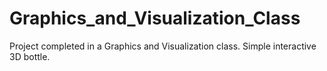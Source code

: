# Graphics_and_Visualization_Class
 Project completed in a Graphics and Visualization class.
 Simple interactive 3D bottle.
